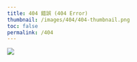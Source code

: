 ```yaml
---
title: 404 錯誤 (404 Error)
thumbnail: /images/404/404-thumbnail.png
toc: false
permalink: /404
---
```


![](/images/404/404-Moon.png)